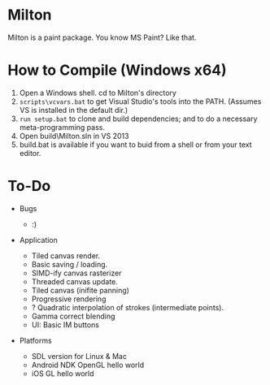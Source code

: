 Milton
======

Milton is a paint package. You know MS Paint? Like that.

How to Compile (Windows x64)
============================

1. Open a Windows shell. cd to Milton's directory
3. `scripts\vcvars.bat` to get Visual Studio's tools into the PATH. (Assumes VS is installed in the default dir.)
2. `run setup.bat` to clone and build dependencies; and to do a necessary meta-programming pass.
4. Open build\Milton.sln in VS 2013
5. build.bat is available if you want to buid from a shell or from your text editor.

To-Do
=====

* Bugs
    * :)

* Application
    * Tiled canvas render.
    * Basic saving / loading.
    * SIMD-ify canvas rasterizer
    * Threaded canvas update.
    * Tiled canvas (inifite panning)
    * Progressive rendering
    * ? Quadratic interpolation of strokes (intermediate points).
    * Gamma correct blending
    * UI: Basic IM buttons

* Platforms
    * SDL version for Linux & Mac
    * Android NDK OpenGL hello world
    * iOS GL hello world

